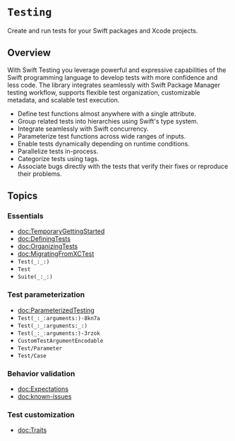 # ``Testing``

<!-- NOTE: The link above must match the module name, not the package name. -->

<!--
This source file is part of the Swift.org open source project

Copyright (c) 2023–2024 Apple Inc. and the Swift project authors
Licensed under Apache License v2.0 with Runtime Library Exception

See https://swift.org/LICENSE.txt for license information
See https://swift.org/CONTRIBUTORS.txt for Swift project authors
-->

Create and run tests for your Swift packages and Xcode projects.

## Overview

With Swift Testing you leverage powerful and expressive capabilities of
the Swift programming language to develop tests with more confidence and less code.
The library integrates seamlessly with Swift Package Manager testing workflow, supports flexible
test organization, customizable metadata, and scalable test execution. 

- Define test functions almost anywhere with a single attribute.
- Group related tests into hierarchies using Swift's type system.
- Integrate seamlessly with Swift concurrency.
- Parameterize test functions across wide ranges of inputs.
- Enable tests dynamically depending
on runtime conditions. 
- Parallelize tests in-process.
- Categorize tests using tags.
- Associate bugs directly with the tests that verify their fixes or reproduce their problems.

## Topics

### Essentials

- <doc:TemporaryGettingStarted>
- <doc:DefiningTests>
- <doc:OrganizingTests>
- <doc:MigratingFromXCTest>
- ``Test(_:_:)``
- ``Test``
- ``Suite(_:_:)``

### Test parameterization

- <doc:ParameterizedTesting>
- ``Test(_:_:arguments:)-8kn7a``
- ``Test(_:_:arguments:_:)``
- ``Test(_:_:arguments:)-3rzok``
- ``CustomTestArgumentEncodable``
- ``Test/Parameter``
- ``Test/Case``

### Behavior validation

- <doc:Expectations>
- <doc:known-issues>

### Test customization

- <doc:Traits>
